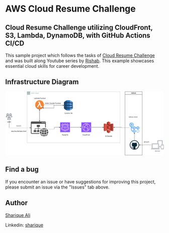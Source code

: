 
# AWS Cloud Resume Challenge

## Cloud Resume Challenge utilizing CloudFront, S3, Lambda, DynamoDB, with GitHub Actions CI/CD

This sample project which follows the tasks of [Cloud Resume Challenge](https://cloudresumechallenge.dev/) and was built along Youtube series by [Rishab](https://github.com/rishabkumar7/aws-cloud-resume-challenge/tree/main). This example showcases essential cloud skills for career development. 

## Infrastructure Diagram
<p align="center">
  <img src="./AWS.Resume.Challenge.png" alt="Infrastructure Diagram" />
</p>





## Find a bug
If you encounter an issue or have suggestions for improving this project, please submit an issue via the "Issues" tab above.

## Author

[Sharique Ali](https://github.com/sharique-tech1987)

Linkedin: [sharique](www.linkedin.com/in/sharique-khan-99934028)

